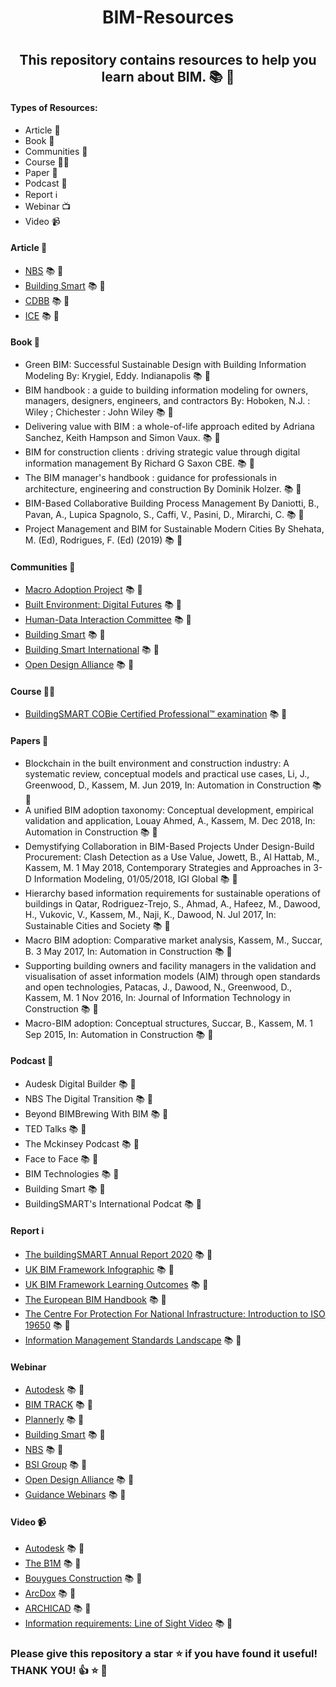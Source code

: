 <h1 align ="center"> BIM-Resources <h1>

<h2 align ="center"> This repository contains resources to help you learn about BIM. 📚 🌠 </h2>

#### Types of Resources:
- Article 📰
- Book 📖
- Communities 🤝
- Course 🧑‍🎓
- Paper 📑
- Podcast 🎵
- Report ℹ️
- Webinar 📺
- Video 📹
   
#### Article 📰
- [NBS](https://www.thenbs.com/knowledge/from-bs-1192-to-iso-19650-and-everything-in-between#:~:text=ISO%2019650%20is%20a%20series%20of%20international%20standards.,when%20building%20information%20modelling%20%28BIM%29%20is%20being%20used.) 📚 🌠
- [Building Smart](https://www.buildingsmart.org/resources/blog/) 📚 🌠
- [CDBB](https://www.cdbb.cam.ac.uk/BIM) 📚 🌠
- [ICE](https://ice.org.uk/knowledge-and-resources/information-sheet/what-is-bim) 📚 🌠

   
#### Book 📖
- Green BIM: Successful Sustainable Design with Building Information Modeling By: Krygiel, Eddy. Indianapolis 📚 🌠 
- BIM handbook : a guide to building information modeling for owners, managers, designers, engineers, and contractors By: Hoboken, N.J. : Wiley ; Chichester : John Wiley 📚 🌠 
- Delivering value with BIM : a whole-of-life approach edited by Adriana Sanchez, Keith Hampson and Simon Vaux. 📚 🌠 
- BIM for construction clients : driving strategic value through digital information management By Richard G Saxon CBE. 📚 🌠 
- The BIM manager's handbook : guidance for professionals in architecture, engineering and construction By Dominik Holzer. 📚 🌠 
- BIM-Based Collaborative Building Process Management By Daniotti, B., Pavan, A., Lupica Spagnolo, S., Caffi, V., Pasini, D., Mirarchi, C. 📚 🌠 
- Project Management and BIM for Sustainable Modern Cities By Shehata, M. (Ed), Rodrigues, F. (Ed) (2019) 📚 🌠 
   
#### Communities 🤝
- [Macro Adoption Project](https://bimexcellence.org/projects/macro-adoption/) 📚 🌠    
- [Built Environment: Digital Futures](https://www.northumbria.ac.uk/about-us/academic-departments/architecture-and-built-environment/research/built-environment-digital-futures/) 📚 🌠  
- [Human-Data Interaction Committee](https://ec-3.org/governance/technical-committees/human-data-interaction-committee/) 📚 🌠  
- [Building Smart](https://www.buildingsmart.org/community/)  📚 🌠 
- [Building Smart International](https://info.buildingsmart.org/benefits-page)  📚 🌠 
- [Open Design Alliance](https://www.opendesign.com/member-showcase)  📚 🌠 
   
#### Course 🧑‍🎓
- [BuildingSMART COBie Certified Professional™ examination](https://cobie.buildingsmart.org/)  📚 🌠 
 
   
#### Papers 📑
- Blockchain in the built environment and construction industry: A systematic review, conceptual models and practical use cases, Li, J., Greenwood, D., Kassem, M. Jun 2019, In: Automation in Construction 📚 🌠 
- A unified BIM adoption taxonomy: Conceptual development, empirical validation and application, Louay Ahmed, A., Kassem, M. Dec 2018, In: Automation in Construction 📚 🌠 
- Demystifying Collaboration in BIM-Based Projects Under Design-Build Procurement: Clash Detection as a Use Value, Jowett, B., Al Hattab, M., Kassem, M. 1 May 2018, Contemporary Strategies and Approaches in 3-D Information Modeling, 01/05/2018, IGI Global 📚 🌠 
- Hierarchy based information requirements for sustainable operations of buildings in Qatar, Rodriguez-Trejo, S., Ahmad, A., Hafeez, M., Dawood, H., Vukovic, V., Kassem, M., Naji, K., Dawood, N. Jul 2017, In: Sustainable Cities and Society 📚 🌠 
- Macro BIM adoption: Comparative market analysis, Kassem, M., Succar, B. 3 May 2017, In: Automation in Construction 📚 🌠 
- Supporting building owners and facility managers in the validation and visualisation of asset information models (AIM) through open standards and open technologies, Patacas, J., Dawood, N., Greenwood, D., Kassem, M. 1 Nov 2016, In: Journal of Information Technology in Construction 📚 🌠 
- Macro-BIM adoption: Conceptual structures, Succar, B., Kassem, M. 1 Sep 2015, In: Automation in Construction 📚 🌠 
   
#### Podcast 🎵
- Audesk Digital Builder 📚 🌠   
- NBS The Digital Transition 📚 🌠   
- Beyond BIMBrewing With BIM 📚 🌠      
- TED Talks 📚 🌠   
- The Mckinsey Podcast 📚 🌠  
- Face to Face 📚 🌠   
- BIM Technologies 📚 🌠  
- Building Smart  📚 🌠 
- BuildingSMART's International Podcat 📚 🌠
   
#### Report ℹ️
- [The buildingSMART Annual Report 2020](https://publications.buildingsmart.org/the-buildingsmart-international-annual-report-2020.html) 📚 🌠 
- [UK BIM Framework Infographic](https://www.ukbimframework.org/wp-content/uploads/2021/08/UKBIMF-UKBIMF-XX-XX-IM-PT-000001-UKBIMFramework_Infographic.pdf) 📚 🌠 
- [UK BIM Framework Learning Outcomes](https://www.ukbimframework.org/wp-content/uploads/2021/08/UK-BIM-Framework-Learning-Outcomes_Edition1.pdf) 📚 🌠 
- [The European BIM Handbook](https://www.ukbimframework.org/wp-content/uploads/2019/10/EU_BIM_Task_Group_Handbook.pdf) 📚 🌠 
- [The Centre For Protection For National Infrastructure: Introduction to ISO 19650](https://www.cpni.gov.uk/system/files/documents/86/c3/CPNI%20-%20Introduction%20to%20BS%20EN%20ISO%2019650-5.pdf) 📚 🌠 
- [Information Management Standards Landscape](https://docs.google.com/spreadsheets/d/e/2PACX-1vQERmWfbTP5EryYvdonAoyCCC7IMcKlR-DioYUTKX_9xwqvaUaNhZZ1_CNFU3lpfS7sbkiZF_HyOwmo/pubhtml?gid=624145627&single=true) 📚 🌠 
   
#### Webinar   
 - [Autodesk](https://www.autodesk.co.uk/campaigns/bnl-nordics/bim360/webinarseries) 📚 🌠     
 - [BIM TRACK](https://bimtrack.co/resources/webinars) 📚 🌠  
 - [Plannerly](https://www.plannerly.com/wednesdays-with-plannerly/) 📚 🌠  
 - [Building Smart](https://www.buildingsmart.org/resources/webinars/) 📚 🌠  
 - [NBS](https://www.thenbs.com/events) 📚 🌠 
 - [BSI Group](https://www.bsigroup.com/en-GB/our-services/events/webinars/2020/bs-en-iso-19650-5-launch-event-and-uk-bim-framework-update/) 📚 🌠  
 - [Open Design Alliance](https://www.opendesign.com/webinars) 📚 🌠 
 - [Guidance Webinars](https://www.youtube.com/playlist?list=PL2I--FuEJX4hV4pM7VUnSC7sii4GrDaUm) 📚 🌠
   
#### Video 📹
- [Autodesk](https://www.youtube.com/watch?v=suNadRnHy-U) 📚 🌠  
- [The B1M](https://www.youtube.com/watch?v=s1yN-LMs_jU) 📚 🌠 
- [Bouygues Construction](https://www.youtube.com/watch?v=omaw1mdk9xg) 📚 🌠 
- [ArcDox](https://www.youtube.com/watch?v=bJTNhbVcBFk) 📚 🌠 
- [ARCHICAD](https://www.youtube.com/watch?v=5Qj9pI5us7o) 📚 🌠 
- [Information requirements: Line of Sight Video](https://www.ukbimframework.org/wp-content/uploads/2020/09/OIR-Line-of-Sight.mp4) 📚 🌠 
  
  
### Please give this repository a star ⭐ if you have found it useful! THANK YOU! 👍 ⭐ 🎁

